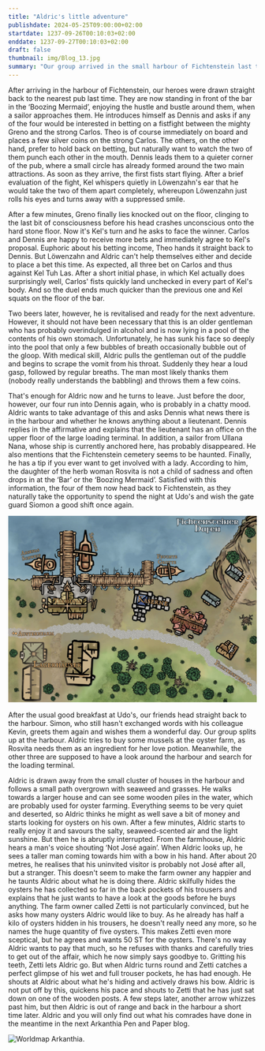```yaml
---
title: "Aldric's little adventure"
publishdate: 2024-05-25T09:00:00+02:00
startdate: 1237-09-26T00:10:03+02:00
enddate: 1237-09-27T00:10:03+02:00
draft: false
thumbnail: img/Blog_13.jpg
summary: "Our group arrived in the small harbour of Fichtenstein last time. After having a quick look round the local bar, they explore it in detail in this blog. Aldric also embarks on a little adventure of his own. Find out how the bar evening goes this time and what Aldric's mission is here:"
---
```


After arriving in the harbour of Fichtenstein, our heroes were drawn straight back to the nearest pub last time. They are now standing in front of the bar in the ‘Boozing Mermaid’, enjoying the hustle and bustle around them, when a sailor approaches them. He introduces himself as Dennis and asks if any of the four would be interested in betting on a fistfight between the mighty Greno and the strong Carlos. Theo is of course immediately on board and places a few silver coins on the strong Carlos. The others, on the other hand, prefer to hold back on betting, but naturally want to watch the two of them punch each other in the mouth. Dennis leads them to a quieter corner of the pub, where a small circle has already formed around the two main attractions. As soon as they arrive, the first fists start flying. After a brief evaluation of the fight, Kel whispers quietly in Löwenzahn's ear that he would take the two of them apart completely, whereupon Löwenzahn just rolls his eyes and turns away with a suppressed smile. 

After a few minutes, Greno finally lies knocked out on the floor, clinging to the last bit of consciousness before his head crashes unconscious onto the hard stone floor. Now it's Kel's turn and he asks to face the winner. Carlos and Dennis are happy to receive more bets and immediately agree to Kel's proposal. Euphoric about his betting income, Theo hands it straight back to Dennis. But Löwenzahn and Aldric can't help themselves either and decide to place a bet this time. As expected, all three bet on Carlos and thus against Kel Tuh Las. After a short initial phase, in which Kel actually does surprisingly well, Carlos' fists quickly land unchecked in every part of Kel's body. And so the duel ends much quicker than the previous one and Kel squats on the floor of the bar. 

Two beers later, however, he is revitalised and ready for the next adventure. However, it should not have been necessary that this is an older gentleman who has probably overindulged in alcohol and is now lying in a pool of the contents of his own stomach. Unfortunately, he has sunk his face so deeply into the pool that only a few bubbles of breath occasionally bubble out of the gloop. With medical skill, Aldric pulls the gentleman out of the puddle and begins to scrape the vomit from his throat. Suddenly they hear a loud gasp, followed by regular breaths. The man most likely thanks them (nobody really understands the babbling) and throws them a few coins.

That's enough for Aldric now and he turns to leave. Just before the door, however, our four run into Dennis again, who is probably in a chatty mood. Aldric wants to take advantage of this and asks Dennis what news there is in the harbour and whether he knows anything about a lieutenant. Dennis replies in the affirmative and explains that the lieutenant has an office on the upper floor of the large loading terminal. In addition, a sailor from Ullana Nana, whose ship is currently anchored here, has probably disappeared. He also mentions that the Fichtenstein cemetery seems to be haunted. Finally, he has a tip if you ever want to get involved with a lady. According to him, the daughter of the herb woman Rosvita is not a child of sadness and often drops in at the ‘Bar’ or the ‘Boozing Mermaid’. Satisfied with this information, the four of them now head back to Fichtenstein, as they naturally take the opportunity to spend the night at Udo's and wish the gate guard Siomon a good shift once again.

<div class="img-max center">
  <img class="img-fluid rounded" title="Map Fichtenstein harbor" alt="Map Fichtenstein harbor." src="./img/fichtenstein_hafen.jpg" />
</div>

After the usual good breakfast at Udo's, our friends head straight back to the harbour. Simon, who still hasn't exchanged words with his colleague Kevin, greets them again and wishes them a wonderful day. Our group splits up at the harbour. Aldric tries to buy some mussels at the oyster farm, as Rosvita needs them as an ingredient for her love potion. Meanwhile, the other three are supposed to have a look around the harbour and search for the loading terminal. 

Aldric is drawn away from the small cluster of houses in the harbour and follows a small path overgrown with seaweed and grasses. He walks towards a larger house and can see some wooden piles in the water, which are probably used for oyster farming. Everything seems to be very quiet and deserted, so Aldric thinks he might as well save a bit of money and starts looking for oysters on his own. After a few minutes, Aldric starts to really enjoy it and savours the salty, seaweed-scented air and the light sunshine. But then he is abruptly interrupted. From the farmhouse, Aldric hears a man's voice shouting ‘Not José again’. When Aldric looks up, he sees a taller man coming towards him with a bow in his hand. After about 20 metres, he realises that his uninvited visitor is probably not José after all, but a stranger. This doesn't seem to make the farm owner any happier and he taunts Aldric about what he is doing there. Aldric skilfully hides the oysters he has collected so far in the back pockets of his trousers and explains that he just wants to have a look at the goods before he buys anything. The farm owner called Zetti is not particularly convinced, but he asks how many oysters Aldric would like to buy. As he already has half a kilo of oysters hidden in his trousers, he doesn't really need any more, so he names the huge quantity of five oysters. This makes Zetti even more sceptical, but he agrees and wants 50 ST for the oysters. There's no way Aldric wants to pay that much, so he refuses with thanks and carefully tries to get out of the affair, which he now simply says goodbye to. Gritting his teeth, Zetti lets Aldric go. But when Aldric turns round and Zetti catches a perfect glimpse of his wet and full trouser pockets, he has had enough. He shouts at Aldric about what he's hiding and actively draws his bow. Aldric is not put off by this, quickens his pace and shouts to Zetti that he has just sat down on one of the wooden posts. A few steps later, another arrow whizzes past him, but then Aldric is out of range and back in the harbour a short time later. Aldric and you will only find out what his comrades have done in the meantime in the next Arkanthia Pen and Paper blog.

<div class="center">
  <img class="img-fluid" title="Worldmap Arkanthia" alt="Worldmap Arkanthia." src="./img/Arkanthia_Full_Map_Fichtenstein_Hafen" />
</div>




